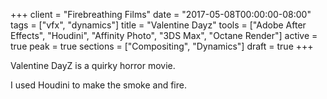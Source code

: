+++
client = "Firebreathing Films"
date = "2017-05-08T00:00:00-08:00"
tags = ["vfx", "dynamics"]
title = "Valentine Dayz"
tools = ["Adobe After Effects", "Houdini", "Affinity Photo", "3DS Max", "Octane Render"]
active = true
peak = true
sections = ["Compositing", "Dynamics"]
draft = true
+++

Valentine DayZ is a quirky horror movie.

I used Houdini to make the smoke and fire.
